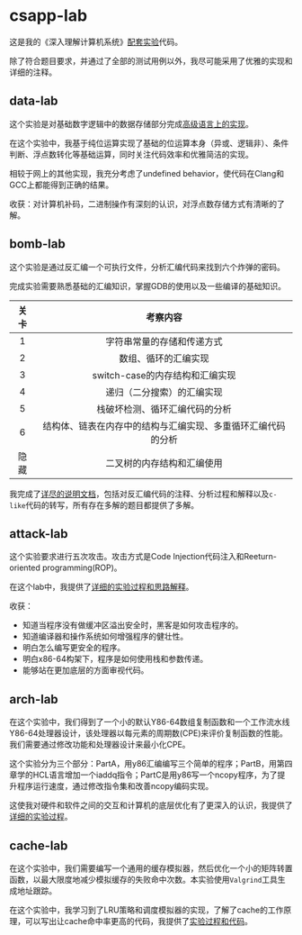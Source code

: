 # csapp-lab

这是我的《深入理解计算机系统》[配套实验](http://csapp.cs.cmu.edu/3e/labs.html)代码。

除了符合题目要求，并通过了全部的测试用例以外，我尽可能采用了优雅的实现和详细的注释。

## data-lab

这个实验是对基础数字逻辑中的数据存储部分完成[高级语言上的实现](datalab/bits.c)。

在这个实验中，我基于纯位运算实现了基础的位运算本身（异或、逻辑非）、条件判断、浮点数转化等基础运算，同时关注代码效率和优雅简洁的实现。

相较于网上的其他实现，我充分考虑了undefined behavior，使代码在Clang和GCC上都能得到正确的结果。

收获：对计算机补码，二进制操作有深刻的认识，对浮点数存储方式有清晰的了解。

## bomb-lab

这个实验是通过反汇编一个可执行文件，分析汇编代码来找到六个炸弹的密码。

完成实验需要熟悉基础的汇编知识，掌握GDB的使用以及一些编译的基础知识。

| 关卡  |                           考察内容                           |
| :---: | :----------------------------------------------------------: |
|   1   |                  字符串常量的存储和传递方式                  |
|   2   |                     数组、循环的汇编实现                     |
|   3   |               switch-case的内存结构和汇编实现                |
|   4   |                  递归（二分搜索）的汇编实现                  |
|   5   |                栈破坏检测、循环汇编代码的分析                |
|   6   | 结构体、链表在内存中的结构与汇编实现、多重循环汇编代码的分析 |
| 隐藏  |                  二叉树的内存结构和汇编使用                  |

我完成了[详尽的说明文档](bomblab/README.md)，包括对反汇编代码的注释、分析过程和解释以及`c-like`代码的转写，所有存在多解的题目都提供了多解。

## attack-lab

这个实验要求进行五次攻击。攻击方式是Code Injection代码注入和Reeturn-oriented programming(ROP)。

在这个lab中，我提供了[详细的实验过程和思路解释](attacklab/readme.md)。

收获：

- 知道当程序没有做缓冲区溢出安全时，黑客是如何攻击程序的。
- 知道编译器和操作系统如何增强程序的健壮性。
- 明白怎么编写更安全的程序。
- 明白x86-64构架下，程序是如何使用栈和参数传递。
- 能够站在更加底层的方面审视代码。

## arch-lab

在这个实验中，我们得到了一个小的默认Y86-64数组复制函数和一个工作流水线Y86-64处理器设计，该处理器以每元素的周期数(CPE)来评价复制函数的性能。我们需要通过修改功能和处理器设计来最小化CPE。

这个实验分为三个部分：PartA，用y86汇编编写三个简单的程序；PartB，用第四章学的HCL语言增加一个iaddq指令；PartC是用y86写一个ncopy程序，为了提升程序运行速度，通过修改指令集和改善ncopy编码实现。

这使我对硬件和软件之间的交互和计算机的底层优化有了更深入的认识，我提供了[详细的实验过程](archlab/readme.md)。

## cache-lab

在这个实验中，我们需要编写一个通用的缓存模拟器，然后优化一个小的矩阵转置函数，以最大限度地减少模拟缓存的失败命中次数。本实验使用`Valgrind`工具生成地址跟踪。

在这个实验中，我学习到了LRU策略和调度模拟器的实现，了解了cache的工作原理，可以写出让cache命中率更高的代码，我提供了[实验过程和代码](cachelab/readme.md)。